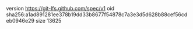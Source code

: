 version https://git-lfs.github.com/spec/v1
oid sha256:a1ad891281ee378b19dd33b8677f54878c7a3e3d5d628b88cef56cdeb0946e29
size 13625
